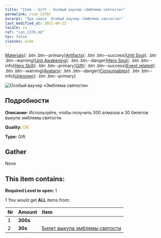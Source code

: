 ```yaml
---
title: "Item - Gift - Особый ваучер «Эмблема святости»"
permalink: /con_1370/
excerpt: "Эра хаоса  Особый ваучер «Эмблема святости»"
last_modified_at: 2021-06-22
locale: ru
ref: "con_1370.md"
toc: false
classes: wide
---
```

 [Materials](/ItemsRU/){: .btn .btn--primary}[Artifacts](/ItemsRU/Artifacts/){: .btn .btn--success}[Unit Soul](/ItemsRU/UnitSoul/){: .btn .btn--warning}[Unit Awakening](/ItemsRU/UnitAwakening/){: .btn .btn--danger}[Hero Soul](/ItemsRU/HeroSoul/){: .btn .btn--info}[Hero Skill](/ItemsRU/HeroSkill/){: .btn .btn--primary}[Gift](/ItemsRU/Gift/){: .btn .btn--success}[Event related](/ItemsRU/Events/){: .btn .btn--warning}[Avatars](/ItemsRU/Avatars/){: .btn .btn--danger}[Consumables](/ItemsRU/Consumables/){: .btn .btn--info}[Unknown](/ItemsRU/Unknown/){: .btn .btn--primary}

 ![Особый ваучер «Эмблема святости»](/images/t/i_906047.png)

## Подробности
 **Описание:** Используйте, чтобы получить 300 алмазов и 30 билетов выкупа эмблемы святости.

 **Quality:** <span style="color: #FF8C00">OK</span>

 **Type:** Gift

## Gather

  None

## This item contains:

 **Required Level to open:** 1

 1 You would get **ALL** items  from:

  | Nr | Amount |     Item    |
  |:---|:-------|:------------|
  | 1 |  **300x** | <i class="fas fa-gem"/> |  | 
  | 2 |  **30x** | [Билет выкупа эмблемы святости](/ItemsRU/con_513/) |  | 
